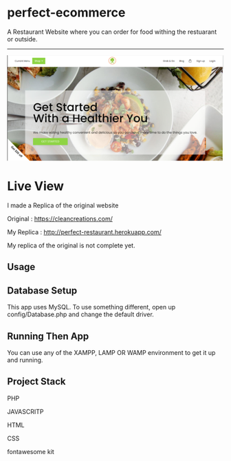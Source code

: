 # perfect-ecommerce 

A Restaurant Website where you can order for food withing the restuarant or outside.

-----------------------------------------------------------------
![Alt text](/asset/Capture.PNG "Clean Creations")

# Live View

I made a Replica of the original website

Original : https://cleancreations.com/

My Replica : http://perfect-restaurant.herokuapp.com/

My replica of the original is not complete yet.

## Usage

## Database Setup
This app uses MySQL. To use something different, open up config/Database.php and change the default driver.


## Running Then App
You can use any of the XAMPP, LAMP OR WAMP environment to get it up and running.


## Project Stack
<p>PHP</p>
<p>JAVASCRITP</p>
<p>HTML</p>
<p>CSS</p>
<p>fontawesome kit</p>

